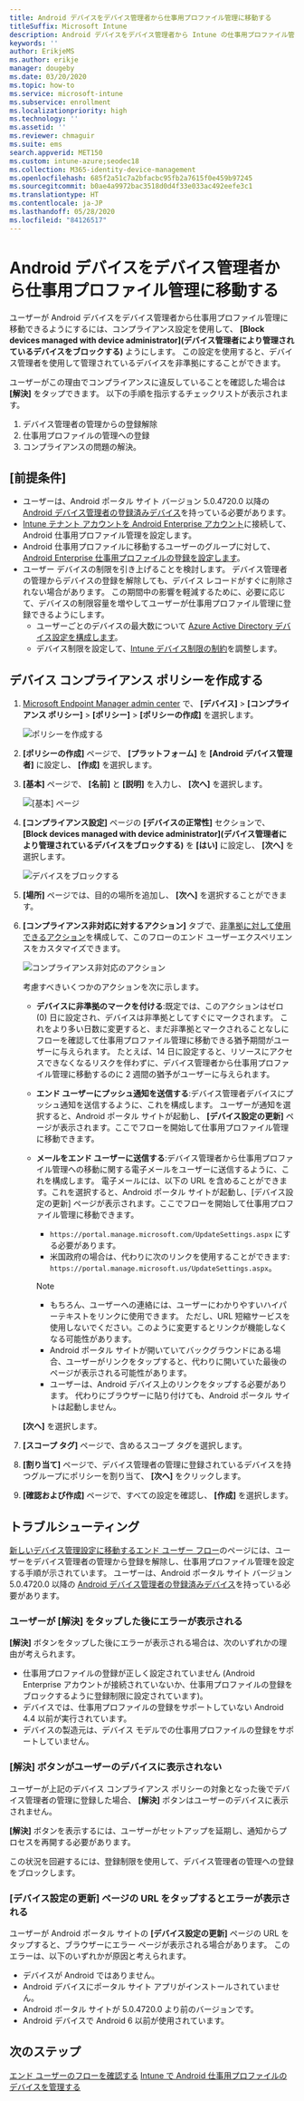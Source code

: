 ```yaml
---
title: Android デバイスをデバイス管理者から仕事用プロファイル管理に移動する
titleSuffix: Microsoft Intune
description: Android デバイスをデバイス管理者から Intune の仕事用プロファイル管理に移動します。
keywords: ''
author: ErikjeMS
ms.author: erikje
manager: dougeby
ms.date: 03/20/2020
ms.topic: how-to
ms.service: microsoft-intune
ms.subservice: enrollment
ms.localizationpriority: high
ms.technology: ''
ms.assetid: ''
ms.reviewer: chmaguir
ms.suite: ems
search.appverid: MET150
ms.custom: intune-azure;seodec18
ms.collection: M365-identity-device-management
ms.openlocfilehash: 685f2a51c7a2bfacbc95fb2a7615f0e459b97245
ms.sourcegitcommit: b0ae4a9972bac3518d0d4f33e033ac492eefe3c1
ms.translationtype: HT
ms.contentlocale: ja-JP
ms.lasthandoff: 05/28/2020
ms.locfileid: "84126517"
---
```

# <a name="move-android-devices-from-device-administrator-to-work-profile-management"></a>Android デバイスをデバイス管理者から仕事用プロファイル管理に移動する

ユーザーが Android デバイスをデバイス管理者から仕事用プロファイル管理に移動できるようにするには、コンプライアンス設定を使用して、 **[Block devices managed with device administrator]\(デバイス管理者により管理されているデバイスをブロックする\)** ようにします。 この設定を使用すると、デバイス管理者を使用して管理されているデバイスを非準拠にすることができます。 

ユーザーがこの理由でコンプライアンスに違反していることを確認した場合は **[解決]** をタップできます。 以下の手順を指示するチェックリストが表示されます。
1. デバイス管理者の管理からの登録解除
2. 仕事用プロファイルの管理への登録
3. コンプライアンスの問題の解決。 

## <a name="prerequisites"></a>[前提条件]

- ユーザーは、Android ポータル サイト バージョン 5.0.4720.0 以降の [Android デバイス管理者の登録済みデバイス](android-enroll-device-administrator.md)を持っている必要があります。
- [Intune テナント アカウントを Android Enterprise アカウント](connect-intune-android-enterprise.md)に接続して、Android 仕事用プロファイル管理を設定します。
- Android 仕事用プロファイルに移動するユーザーのグループに対して、[Android Enterprise 仕事用プロファイルの登録を設定します](android-work-profile-enroll.md)。
- ユーザー デバイスの制限を引き上げることを検討します。 デバイス管理者の管理からデバイスの登録を解除しても、デバイス レコードがすぐに削除されない場合があります。 この期間中の影響を軽減するために、必要に応じて、デバイスの制限容量を増やしてユーザーが仕事用プロファイル管理に登録できるようにします。
  - ユーザーごとのデバイスの最大数について [Azure Active Directory デバイス設定を構成します](https://docs.microsoft.com/azure/active-directory/devices/device-management-azure-portal#configure-device-settings)。
  - デバイス制限を設定して、[Intune デバイス制限の制約](enrollment-restrictions-set.md#create-a-device-limit-restriction)を調整します。 

## <a name="create-device-compliance-policy"></a>デバイス コンプライアンス ポリシーを作成する

1. [Microsoft Endpoint Manager admin center](https://go.microsoft.com/fwlink/?linkid=2109431) で、 **[デバイス]**  >  **[コンプライアンス ポリシー]**  >  **[ポリシー]**  >  **[ポリシーの作成]** を選択します。

    ![ポリシーを作成する](./media/android-move-device-admin-work-profile/create-policy.png)

2. **[ポリシーの作成]** ページで、 **[プラットフォーム]** を **[Android デバイス管理者]** に設定し、 **[作成]** を選択します。
3. **[基本]** ページで、 **[名前]** と **[説明]** を入力し、 **[次へ]** を選択します。

    ![[基本] ページ](./media/android-move-device-admin-work-profile/basics.png)
    
4. **[コンプライアンス設定]** ページの **[デバイスの正常性]** セクションで、 **[Block devices managed with device administrator]\(デバイス管理者により管理されているデバイスをブロックする\)** を **[はい]** に設定し、 **[次へ]** を選択します。

    ![デバイスをブロックする](./media/android-move-device-admin-work-profile/block-devices.png)

5. **[場所]** ページでは、目的の場所を追加し、 **[次へ]** を選択することができます。

6. **[コンプライアンス非対応に対するアクション]** タブで、[非準拠に対して使用できるアクション](../protect/actions-for-noncompliance.md#available-actions-for-noncompliance)を構成して、このフローのエンド ユーザーエクスペリエンスをカスタマイズできます。

    ![コンプライアンス非対応のアクション](media/android-move-device-admin-work-profile/noncompliance-actions.png)

    考慮すべきいくつかのアクションを次に示します。

    - **デバイスに非準拠のマークを付ける**:既定では、このアクションはゼロ (0) 日に設定され、デバイスは非準拠としてすぐにマークされます。 これをより多い日数に変更すると、まだ非準拠とマークされることなしにフローを確認して仕事用プロファイル管理に移動できる猶予期間がユーザーに与えられます。 たとえば、14 日に設定すると、リソースにアクセスできなくなるリスクを伴わずに、デバイス管理者から仕事用プロファイル管理に移動するのに 2 週間の猶予がユーザーに与えられます。
    - **エンド ユーザーにプッシュ通知を送信する**:デバイス管理者デバイスにプッシュ通知を送信するように、これを構成します。 ユーザーが通知を選択すると、Android ポータル サイトが起動し、 **[デバイス設定の更新]** ページが表示されます。ここでフローを開始して仕事用プロファイル管理に移動できます。
    - **メールをエンド ユーザーに送信する**:デバイス管理者から仕事用プロファイル管理への移動に関する電子メールをユーザーに送信するように、これを構成します。 電子メールには、以下の URL を含めることができます。これを選択すると、Android ポータル サイトが起動し、[デバイス設定の更新] ページが表示されます。ここでフローを開始して仕事用プロファイル管理に移動できます。
      - `https://portal.manage.microsoft.com/UpdateSettings.aspx` にする必要があります。
      - 米国政府の場合は、代わりに次のリンクを使用することができます: `https://portal.manage.microsoft.us/UpdateSettings.aspx`。
  
      > [!NOTE]
      > - もちろん、ユーザーへの連絡には、ユーザーにわかりやすいハイパーテキストをリンクに使用できます。 ただし、URL 短縮サービスを使用しないでください。このように変更するとリンクが機能しなくなる可能性があります。
      > - Android ポータル サイトが開いていてバックグラウンドにある場合、ユーザーがリンクをタップすると、代わりに開いていた最後のページが表示される可能性があります。
      > - ユーザーは、Android デバイス上のリンクをタップする必要があります。 代わりにブラウザーに貼り付けても、Android ポータル サイトは起動しません。 

    **[次へ]** を選択します。

7. **[スコープ タグ]** ページで、含めるスコープ タグを選択します。
8. **[割り当て]** ページで、デバイス管理者の管理に登録されているデバイスを持つグループにポリシーを割り当て、 **[次へ]** をクリックします。
9. **[確認および作成]** ページで、すべての設定を確認し、 **[作成]** を選択します。

## <a name="troubleshooting"></a>トラブルシューティング

[新しいデバイス管理設定に移動するエンド ユーザー フロー](../user-help/move-to-new-device-management-setup.md)のページには、ユーザーをデバイス管理者の管理から登録を解除し、仕事用プロファイル管理を設定する手順が示されています。 ユーザーは、Android ポータル サイト バージョン 5.0.4720.0 以降の [Android デバイス管理者の登録済みデバイス](android-enroll-device-administrator.md)を持っている必要があります。

### <a name="user-sees-an-error-after-tapping-resolve"></a>ユーザーが [解決] をタップした後にエラーが表示される
**[解決]** ボタンをタップした後にエラーが表示される場合は、次のいずれかの理由が考えられます。
- 仕事用プロファイルの登録が正しく設定されていません (Android Enterprise アカウントが接続されていないか、仕事用プロファイルの登録をブロックするように登録制限に設定されています)。
- デバイスでは、仕事用プロファイルの登録をサポートしていない Android 4.4 以前が実行されています。 
- デバイスの製造元は、デバイス モデルでの仕事用プロファイルの登録をサポートしていません。

### <a name="resolve-button-doesnt-appear-on-the-users-device"></a>[解決] ボタンがユーザーのデバイスに表示されない
ユーザーが上記のデバイス コンプライアンス ポリシーの対象となった後でデバイス管理者の管理に登録した場合、 **[解決]** ボタンはユーザーのデバイスに表示されません。

**[解決]** ボタンを表示するには、ユーザーがセットアップを延期し、通知からプロセスを再開する必要があります。

この状況を回避するには、登録制限を使用して、デバイス管理者の管理への登録をブロックします。

### <a name="user-sees-an-error-after-tapping-url-to-update-device-settings-page"></a>[デバイス設定の更新] ページの URL をタップするとエラーが表示される
ユーザーが Android ポータル サイトの **[デバイス設定の更新]** ページの URL をタップすると、ブラウザーにエラー ページが表示される場合があります。 このエラーは、以下のいずれかが原因と考えられます。
- デバイスが Android ではありません。
- Android デバイスにポータル サイト アプリがインストールされていません。
- Android ポータル サイトが 5.0.4720.0 より前のバージョンです。
- Android デバイスで Android 6 以前が使用されています。 

## <a name="next-steps"></a>次のステップ
[エンド ユーザーのフローを確認する](../user-help/move-to-new-device-management-setup.md)
[Intune で Android 仕事用プロファイルのデバイスを管理する](android-enterprise-overview.md)

